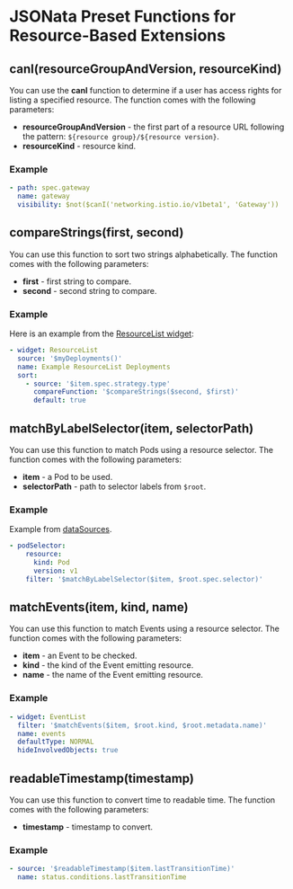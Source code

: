 # JSONata Preset Functions for Resource-Based Extensions

## canI(resourceGroupAndVersion, resourceKind)

You can use the **canI** function to determine if a user has access rights for listing a specified resource. The function comes with the following parameters:

- **resourceGroupAndVersion** - the first part of a resource URL following the pattern: `${resource group}/${resource version}`.
- **resourceKind** - resource kind.

### Example

```yaml
- path: spec.gateway
  name: gateway
  visibility: $not($canI('networking.istio.io/v1beta1', 'Gateway'))
```

## compareStrings(first, second)

You can use this function to sort two strings alphabetically. The function comes with the following parameters:

- **first** - first string to compare.
- **second** - second string to compare.

### Example

Here is an example from the [ResourceList widget](./50-list-and-details-widgets.md#resourcelist):

```yaml
- widget: ResourceList
  source: '$myDeployments()'
  name: Example ResourceList Deployments
  sort:
    - source: '$item.spec.strategy.type'
      compareFunction: '$compareStrings($second, $first)'
      default: true
```

## matchByLabelSelector(item, selectorPath)

You can use this function to match Pods using a resource selector. The function comes with the following parameters:

- **item** - a Pod to be used.
- **selectorPath** - path to selector labels from `$root`.

### Example

Example from [dataSources](90-datasources.md).

```yaml
- podSelector:
    resource:
      kind: Pod
      version: v1
    filter: '$matchByLabelSelector($item, $root.spec.selector)'
```

## matchEvents(item, kind, name)

You can use this function to match Events using a resource selector. The function comes with the following parameters:

- **item** - an Event to be checked.
- **kind** - the kind of the Event emitting resource.
- **name** - the name of the Event emitting resource.

### Example

```yaml
- widget: EventList
  filter: '$matchEvents($item, $root.kind, $root.metadata.name)'
  name: events
  defaultType: NORMAL
  hideInvolvedObjects: true
```

## readableTimestamp(timestamp)

You can use this function to convert time to readable time. The function comes with the following parameters:

- **timestamp** - timestamp to convert.

### Example

```yaml
- source: '$readableTimestamp($item.lastTransitionTime)'
  name: status.conditions.lastTransitionTime
```
